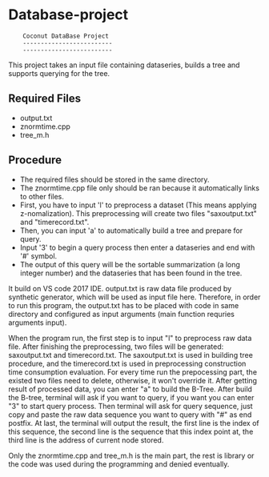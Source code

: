 # Database-project

		Coconut DataBase Project
		-------------------------
		-------------------------

This project takes an input file containing dataseries, builds a tree and
supports querying for the tree.


Required Files
--------------
* output.txt
* znormtime.cpp
* tree_m.h


Procedure
-------------
* The required files should be stored in the same directory.
* The znormtime.cpp file only should be ran because it automatically links to other files.
* First, you have to input 'l' to preprocess a dataset (This means applying z-nomalization).
  This preprocessing will create two files "saxoutput.txt" and "timerecord.txt".
* Then, you can input 'a' to automatically build a tree and prepare for query.
* Input '3' to begin a query process then enter a dataseries and end with '#' symbol.
* The output of this query will be the sortable summarization (a long integer number) and the 
  dataseries that has been found in the tree.



It build on VS code 2017 IDE.  output.txt is raw data file produced by synthetic generator, which will be used as input file here. Therefore, in order to run this program, the output.txt has to be placed with code in same directory and configured as input arguments (main function requries arguments input). 

When the program run, the first step is to input "l" to preprocess raw data file. After finishing the preprocessing, two files will be generated: saxoutput.txt and timerecord.txt. The saxoutput.txt is used in building tree procedure, and the timerecord.txt is used in preprocessing construction time consumption evaluation. For every time run the prepocessing part, the existed two files need to delete, otherwise, it won't override it. After getting result of processed data, you can enter "a" to build the B-Tree. After build the B-tree, terminal will ask if you want to query, if you want you can enter "3" to start query process. Then terminal will ask for query sequence, just copy and paste the raw data sequence you want to query with "#" as end postfix. At last, the terminal will output the result, the first line is the index of this sequence, the second line is the sequence that this index point at, the third line is the address of current node stored.

Only the znormtime.cpp and tree_m.h is the main part, the rest is library or the code was used during the programming and denied eventually.
